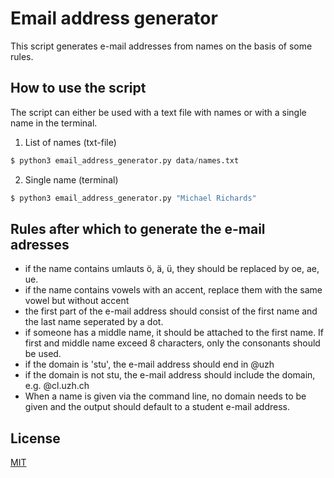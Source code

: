 # Email address generator

This script generates e-mail addresses from names on the basis of some rules. 



## How to use the script
The script can either be used with a text file with names or with a single name in the terminal. 
1) List of names (txt-file)
```python
$ python3 email_address_generator.py data/names.txt
```
2) Single name (terminal)
```python
$ python3 email_address_generator.py "Michael Richards"
```

## Rules after which to generate the e-mail adresses
- if the name contains umlauts ö, ä, ü, they should be replaced by oe, ae, ue.
- if the name contains vowels with an accent, replace them with the same vowel but without accent
- the first part of the e-mail address should consist of the first name and the last name seperated by a dot. 
- if someone has a middle name, it should be attached to the first name. If first and middle name exceed 8 characters, only the consonants should be used. 
- if the domain is 'stu', the e-mail address should end in @uzh
- if the domain is not stu, the e-mail address should include the domain, e.g. @cl.uzh.ch
- When a name is given via the command line, no domain needs to be given and the output should default to a student e-mail address. 

## License
[MIT](https://choosealicense.com/licenses/mit/)